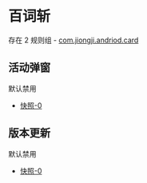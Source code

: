 # 百词斩

存在 2 规则组 - [com.jiongji.andriod.card](/src/apps/com.jiongji.andriod.card.ts)

## 活动弹窗

默认禁用

- [快照-0](https://i.gkd.li/import/13415075)

## 版本更新

默认禁用

- [快照-0](https://i.gkd.li/import/13488652)

